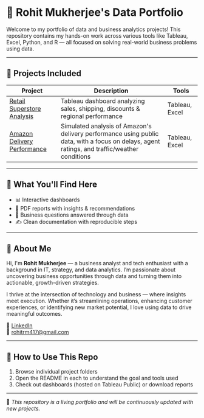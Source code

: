 # 🚀 Rohit Mukherjee's Data Portfolio

Welcome to my portfolio of data and business analytics projects! This repository contains my hands-on work across various tools like Tableau, Excel, Python, and R — all focused on solving real-world business problems using data.

---

## 📁 Projects Included

| Project | Description | Tools |
|--------|-------------|-------|
| [Retail Superstore Analysis](./Retail_Superstore_Analysis) | Tableau dashboard analyzing sales, shipping, discounts & regional performance | Tableau, Excel |
| [Amazon Delivery Performance](./Amazon_Delivery_Performance) | Simulated analysis of Amazon's delivery performance using public data, with a focus on delays, agent ratings, and traffic/weather conditions | Tableau, Excel |

---

## 💼 What You'll Find Here

- 📊 Interactive dashboards
- 📄 PDF reports with insights & recommendations
- 🧠 Business questions answered through data
- ✍️ Clean documentation with reproducible steps

---

## 📎 About Me

Hi, I'm **Rohit Mukherjee** — a business analyst and tech enthusiast with a background in IT, strategy, and data analytics. I’m passionate about uncovering business opportunities through data and turning them into actionable, growth-driven strategies.

I thrive at the intersection of technology and business — where insights meet execution. Whether it’s streamlining operations, enhancing customer experiences, or identifying new market potential, I love using data to drive meaningful outcomes.

🔗 [LinkedIn](https://www.linkedin.com/in/rohit-mukherjee-rm)  
📧 rohitrm417@gmail.com

---

## 🧩 How to Use This Repo

1. Browse individual project folders
2. Open the README in each to understand the goal and tools used
3. Check out dashboards (hosted on Tableau Public) or download reports

---

📌 *This repository is a living portfolio and will be continuously updated with new projects.*
